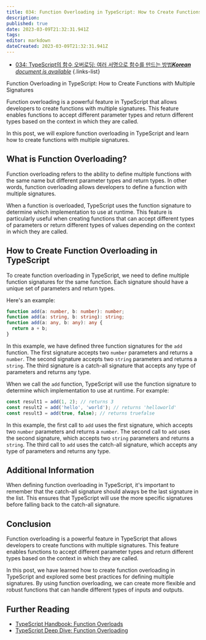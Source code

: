 ```yaml
---
title: 034: Function Overloading in TypeScript: How to Create Functions with Multiple Signatures
description: 
published: true
date: 2023-03-09T21:32:31.941Z
tags: 
editor: markdown
dateCreated: 2023-03-09T21:32:31.941Z
---
```


- [034: TypeScript의 함수 오버로딩: 여러 서명으로 함수를 만드는 방법***Korean** document is available*](/ko/Knowledge-base/TypeScript/Learning/034-function-overloading-in-typescript-how-to-create-functions-with-multiple-signatures)
{.links-list}



Function Overloading in TypeScript: How to Create Functions with Multiple Signatures

Function overloading is a powerful feature in TypeScript that allows developers to create functions with multiple signatures. This feature enables functions to accept different parameter types and return different types based on the context in which they are called.

In this post, we will explore function overloading in TypeScript and learn how to create functions with multiple signatures.

## What is Function Overloading?

Function overloading refers to the ability to define multiple functions with the same name but different parameter types and return types. In other words, function overloading allows developers to define a function with multiple signatures.

When a function is overloaded, TypeScript uses the function signature to determine which implementation to use at runtime. This feature is particularly useful when creating functions that can accept different types of parameters or return different types of values depending on the context in which they are called.

## How to Create Function Overloading in TypeScript

To create function overloading in TypeScript, we need to define multiple function signatures for the same function. Each signature should have a unique set of parameters and return types.

Here's an example:

```typescript
function add(a: number, b: number): number;
function add(a: string, b: string): string;
function add(a: any, b: any): any {
  return a + b;
}
```

In this example, we have defined three function signatures for the `add` function. The first signature accepts two `number` parameters and returns a `number`. The second signature accepts two `string` parameters and returns a `string`. The third signature is a catch-all signature that accepts any type of parameters and returns any type.

When we call the `add` function, TypeScript will use the function signature to determine which implementation to use at runtime. For example:

```typescript
const result1 = add(1, 2); // returns 3
const result2 = add('hello', 'world'); // returns 'helloworld'
const result3 = add(true, false); // returns truefalse
```

In this example, the first call to `add` uses the first signature, which accepts two `number` parameters and returns a `number`. The second call to `add` uses the second signature, which accepts two `string` parameters and returns a `string`. The third call to `add` uses the catch-all signature, which accepts any type of parameters and returns any type.

## Additional Information

When defining function overloading in TypeScript, it's important to remember that the catch-all signature should always be the last signature in the list. This ensures that TypeScript will use the more specific signatures before falling back to the catch-all signature.

## Conclusion

Function overloading is a powerful feature in TypeScript that allows developers to create functions with multiple signatures. This feature enables functions to accept different parameter types and return different types based on the context in which they are called.

In this post, we have learned how to create function overloading in TypeScript and explored some best practices for defining multiple signatures. By using function overloading, we can create more flexible and robust functions that can handle different types of inputs and outputs.

## Further Reading

- [TypeScript Handbook: Function Overloads](https://www.typescriptlang.org/docs/handbook/2/functions.html#overloads)
- [TypeScript Deep Dive: Function Overloading](https://basarat.gitbook.io/typescript/type-system/functions#function-overloading)